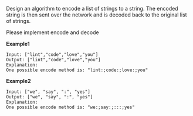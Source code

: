 Design an algorithm to encode a list of strings to a string. The encoded string is then sent over the network and is decoded back to the original list of strings.

Please implement encode and decode

**Example1**
```
Input: ["lint","code","love","you"]
Output: ["lint","code","love","you"]
Explanation:
One possible encode method is: "lint:;code:;love:;you"
```

**Example2**
```
Input: ["we", "say", ":", "yes"]
Output: ["we", "say", ":", "yes"]
Explanation:
One possible encode method is: "we:;say:;:::;yes"
```
